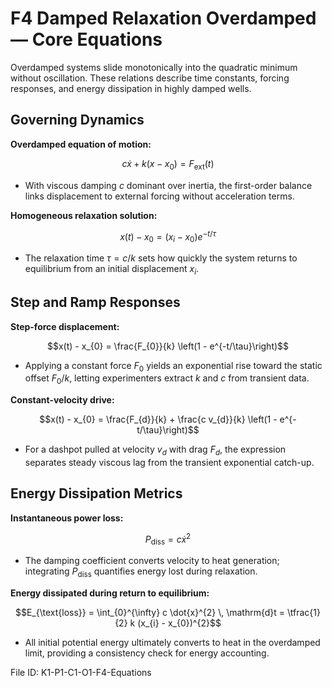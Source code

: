 # F4 Damped Relaxation Overdamped — Core Equations

Overdamped systems slide monotonically into the quadratic minimum without oscillation. These relations describe time constants, forcing responses, and energy dissipation in highly damped wells.

## Governing Dynamics
**Overdamped equation of motion:**

$$c \dot{x} + k (x - x_{0}) = F_{\text{ext}}(t)$$

- With viscous damping $c$ dominant over inertia, the first-order balance links displacement to external forcing without acceleration terms.

**Homogeneous relaxation solution:**

$$x(t) - x_{0} = (x_{i} - x_{0}) e^{-t/\tau}$$

- The relaxation time $\tau = c/k$ sets how quickly the system returns to equilibrium from an initial displacement $x_{i}$.

## Step and Ramp Responses
**Step-force displacement:**

$$x(t) - x_{0} = \frac{F_{0}}{k} \left(1 - e^{-t/\tau}\right)$$

- Applying a constant force $F_{0}$ yields an exponential rise toward the static offset $F_{0}/k$, letting experimenters extract $k$ and $c$ from transient data.

**Constant-velocity drive:**

$$x(t) - x_{0} = \frac{F_{d}}{k} + \frac{c v_{d}}{k} \left(1 - e^{-t/\tau}\right)$$

- For a dashpot pulled at velocity $v_{d}$ with drag $F_{d}$, the expression separates steady viscous lag from the transient exponential catch-up.

## Energy Dissipation Metrics
**Instantaneous power loss:**

$$P_{\text{diss}} = c \dot{x}^{2}$$

- The damping coefficient converts velocity to heat generation; integrating $P_{\text{diss}}$ quantifies energy lost during relaxation.

**Energy dissipated during return to equilibrium:**

$$E_{\text{loss}} = \int_{0}^{\infty} c \dot{x}^{2} \, \mathrm{d}t = \tfrac{1}{2} k (x_{i} - x_{0})^{2}$$

- All initial potential energy ultimately converts to heat in the overdamped limit, providing a consistency check for energy accounting.

File ID: K1-P1-C1-O1-F4-Equations
